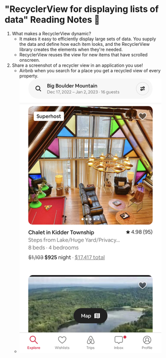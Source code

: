 # "RecyclerView for displaying lists of data" Reading Notes 📖

1. What makes a RecyclerView dynamic?
    - It makes it easy to efficiently display large sets of data. You supply the data and define how each item looks, and the RecyclerView library creates the elements when they're needed.
    - RecyclerView reuses the view for new items that have scrolled onscreen.
2. Share a screenshot of a recycler view in an application you use!
   - Airbnb when you search for a place you get a recycled view of every property. 
   - ![screenshot](Images/IMG_13F4637A8116-1.jpeg)